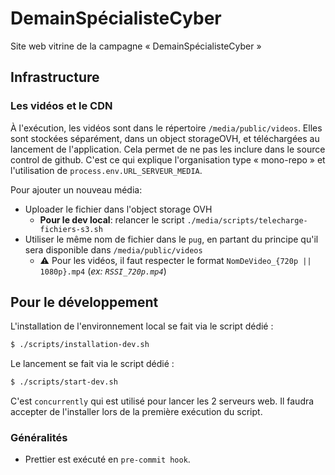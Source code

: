 # DemainSpécialisteCyber

Site web vitrine de la campagne « DemainSpécialisteCyber »

## Infrastructure

### Les vidéos et le CDN

À l'exécution, les vidéos sont dans le répertoire `/media/public/videos`. Elles sont stockées séparément, dans un object storageOVH, et téléchargées au lancement de l'application. 
Cela permet de ne pas les inclure dans le source control de github.
C'est ce qui explique l'organisation type « mono-repo » et l'utilisation de `process.env.URL_SERVEUR_MEDIA`.

Pour ajouter un nouveau média:
- Uploader le fichier dans l'object storage OVH
  - **Pour le dev local**: relancer le script `./media/scripts/telecharge-fichiers-s3.sh`
- Utiliser le même nom de fichier dans le `pug`, en partant du principe qu'il sera disponible dans `/media/public/videos`
    - ⚠ Pour les vidéos, il faut respecter le format `NomDeVideo_{720p || 1080p}.mp4` (_ex: `RSSI_720p.mp4`_)

## Pour le développement
L'installation de l'environnement local se fait via le script dédié :

```sh
$ ./scripts/installation-dev.sh
```

Le lancement se fait via le script dédié :

```sh
$ ./scripts/start-dev.sh
```

C'est `concurrently` qui est utilisé pour lancer les 2 serveurs web. Il faudra accepter de l'installer lors de la première exécution du script.

### Généralités

- Prettier est exécuté en `pre-commit hook`.